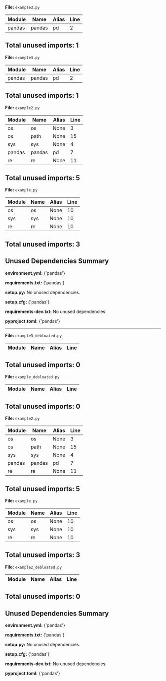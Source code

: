 **File:**  ``example3.py``

| Module | Name | Alias | Line |
|--------|------|-------|------|
| pandas | pandas | pd | 2 |

**Total unused imports: 1**
---
**File:**  ``example3.py``

| Module | Name | Alias | Line |
|--------|------|-------|------|
| pandas | pandas | pd | 2 |

**Total unused imports: 1**
---
**File:**  ``example2.py``

| Module | Name | Alias | Line |
|--------|------|-------|------|
| os | os | None | 3 |
| os | path | None | 15 |
| sys | sys | None | 4 |
| pandas | pandas | pd | 7 |
| re | re | None | 11 |

**Total unused imports: 5**
---
**File:**  ``example.py``

| Module | Name | Alias | Line |
|--------|------|-------|------|
| os | os | None | 10 |
| sys | sys | None | 10 |
| re | re | None | 10 |

**Total unused imports: 3**
---

## Unused Dependencies Summary

**environment.yml:** {'pandas'}

**requirements.txt:** {'pandas'}

**setup.py:** No unused dependencies.

**setup.cfg:** {'pandas'}

**requirements-dev.txt:** No unused dependencies.

**pyproject.toml:** {'pandas'}

---
**File:**  ``example3_debloated.py``

| Module | Name | Alias | Line |
|--------|------|-------|------|

**Total unused imports: 0**
---
**File:**  ``example_debloated.py``

| Module | Name | Alias | Line |
|--------|------|-------|------|

**Total unused imports: 0**
---
**File:**  ``example2.py``

| Module | Name | Alias | Line |
|--------|------|-------|------|
| os | os | None | 3 |
| os | path | None | 15 |
| sys | sys | None | 4 |
| pandas | pandas | pd | 7 |
| re | re | None | 11 |

**Total unused imports: 5**
---
**File:**  ``example.py``

| Module | Name | Alias | Line |
|--------|------|-------|------|
| os | os | None | 10 |
| sys | sys | None | 10 |
| re | re | None | 10 |

**Total unused imports: 3**
---
**File:**  ``example2_debloated.py``

| Module | Name | Alias | Line |
|--------|------|-------|------|

**Total unused imports: 0**
---

## Unused Dependencies Summary

**environment.yml:** {'pandas'}

**requirements.txt:** {'pandas'}

**setup.py:** No unused dependencies.

**setup.cfg:** {'pandas'}

**requirements-dev.txt:** No unused dependencies.

**pyproject.toml:** {'pandas'}
